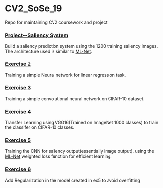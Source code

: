 # CV2_SoSe_19
Repo for maintaining CV2 coursework and project

### [Project--Saliency System](https://github.com/nilesh0109/CV2_SoSe_19/blob/master/Saliency%20System/saliency_system.py)
Build a saliency prediction system using the 1200 training saliency images. The architecture used is similar to [ML-Net](https://github.com/marcellacornia/mlnet).

### [Exercise 2](https://github.com/nilesh0109/CV2_SoSe_19/blob/master/ex2/ex2.py)
Training a simple Neural network for linear regression task.


### [Exercise 3](https://github.com/nilesh0109/CV2_SoSe_19/tree/master/ex3/ex_03.ipynb)
Training a simple convolutional neural network on CIFAR-10 dataset.

### [Exercise 4](https://github.com/nilesh0109/CV2_SoSe_19/blob/master/ex4/ex04.py)
Transfer Learning using VGG16(Trained on ImageNet 1000 classes) to train the classifer on CIFAR-10 classes.

### [Exercise 5](https://github.com/nilesh0109/CV2_SoSe_19/blob/master/ex5/ex5.py)
Training the CNN for saliency output(essentially image output). using the [ML-Net](https://github.com/marcellacornia/mlnet) weighted loss function for efficient learning.

### [Exercise 6](https://github.com/nilesh0109/CV2_SoSe_19/blob/master/ex6/ex6.py)
Add Regularization in the model created in ex5 to avoid overfitting 
